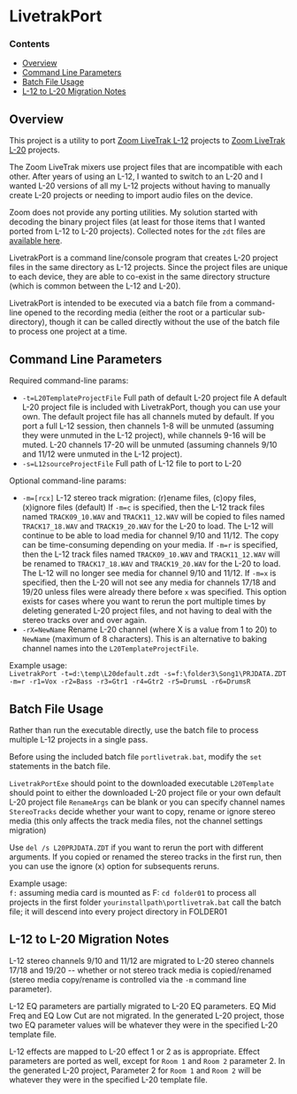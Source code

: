 # LivetrakPort

### Contents
- [Overview](#overview)
- [Command Line Parameters](#command-line-parameters)
- [Batch File Usage](#batch-file-usage)
- [L-12 to L-20 Migration Notes](#l-12-to-l-20-migration-notes)

## Overview

This project is a utility to port [Zoom LiveTrak L-12](https://zoomcorp.com/en/us/digital-mixer-multi-track-recorders/digital-mixer-recorder/livetrak-l-12/) projects to [Zoom LiveTrak L-20](https://zoomcorp.com/en/us/digital-mixer-multi-track-recorders/digital-mixer-recorder/livetrak-l-20/) projects.  

The Zoom LiveTrak mixers use project files that are incompatible with each other. After years of using an L-12, I wanted to switch to an L-20 and I wanted L-20 versions of all my L-12 projects without having to manually create L-20 projects or needing to import audio files on the device.

Zoom does not provide any porting utilities.  My solution started with decoding the binary project files (at least for those items that I wanted ported from L-12 to L-20 projects).  Collected notes for the `zdt` files are [available here](zdt.md).

LivetrakPort is a command line/console program that creates L-20 project files in the same directory as L-12 projects.  Since the project files are unique to each device, they are able to co-exist in the same directory structure (which is common between the L-12 and L-20).

LivetrakPort is intended to be executed via a batch file from a command-line opened to the recording media (either the root or a particular sub-directory), though it can be called directly without the use of the batch file to process one project at a time.


## Command Line Parameters

Required command-line params:
- `-t=L20TemplateProjectFile` Full path of default L-20 project file
A default L-20 project file is included with LivetrakPort, though you can use your own.  The default project file has all channels muted by default.  If you port a full L-12 session, then channels 1-8 will be unmuted (assuming they were unmuted in the L-12 project), while channels 9-16 will be muted.  L-20 channels 17-20 will be unmuted (assuming channels 9/10 and 11/12 were unmuted in the L-12 project).
- `-s=L12sourceProjectFile` Full path of L-12 file to port to L-20

Optional command-line params:
- `-m=[rcx]` L-12 stereo track migration: (r)ename files, (c)opy files, (x)ignore files (default)
If `-m=c` is specified, then the L-12 track files named `TRACK09_10.WAV` and `TRACK11_12.WAV` will be copied to files named `TRACK17_18.WAV` and `TRACK19_20.WAV` for the L-20 to load.  The L-12 will continue to be able to load media for channel 9/10 and 11/12.  The copy can be time-consuming depending on your media.
If `-m=r` is specified, then the L-12 track files named `TRACK09_10.WAV` and `TRACK11_12.WAV` will be renamed to `TRACK17_18.WAV` and `TRACK19_20.WAV` for the L-20 to load.  The L-12 will no longer see media for channel 9/10 and 11/12.
If `-m=x` is specified, then the L-20 will not see any media for channels 17/18 and 19/20 unless files were already there before `x` was specified.  This option exists for cases where you want to rerun the port multiple times by deleting generated L-20 project files, and not having to deal with the stereo tracks over and over again.
- `-rX=NewName` Rename L-20 channel (where X is a value from 1 to 20) to `NewName` (maximum of 8 characters).  This is an alternative to baking channel names into the `L20TemplateProjectFile`.

Example usage:	
`LivetrakPort -t=d:\temp\L20default.zdt -s=f:\folder3\Song1\PRJDATA.ZDT -m=r -r1=Vox -r2=Bass -r3=Gtr1 -r4=Gtr2 -r5=DrumsL -r6=DrumsR`

## Batch File Usage

Rather than run the executable directly, use the batch file to process multiple L-12 projects in a single pass.

Before using the included batch file `portlivetrak.bat`, modify the `set` statements in the batch file.

`LivetrakPortExe` should point to the downloaded executable
`L20Template` should point to either the downloaded L-20 project file or your own default L-20 project file
`RenameArgs` can be blank or you can specify channel names
`StereoTracks` decide whether your want to copy, rename or ignore stereo media (this only affects the track media files, not the channel settings migration)

Use `del /s L20PRJDATA.ZDT` if you want to rerun the port with different arguments.
If you copied or renamed the stereo tracks in the first run, then you can use the ignore (x) option for subsequents reruns.


Example usage:	
`f:` assuming media card is mounted as F:
`cd folder01` to process all projects in the first folder
`yourinstallpath\portlivetrak.bat` call the batch file; it will descend into every project directory in FOLDER01

## L-12 to L-20 Migration Notes

L-12 stereo channels 9/10 and 11/12 are migrated to L-20 stereo channels 17/18 and 19/20 -- whether or not stereo track media is copied/renamed (stereo media copy/rename is controlled via the `-m` command line parameter).

L-12 EQ parameters are partially migrated to L-20 EQ parameters.  EQ Mid Freq and EQ Low Cut are not migrated.  In the generated L-20 project, those two EQ parameter values will be whatever they were in the specified L-20 template file.

L-12 effects are mapped to L-20 effect 1 or 2 as is appropriate.  Effect parameters are ported as well, except for `Room 1` and `Room 2` parameter 2.  In the generated L-20 project, Parameter 2 for `Room 1` and `Room 2` will be whatever they were in the specified L-20 template file.
